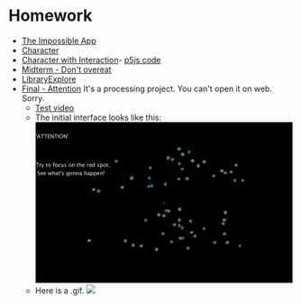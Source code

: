 # Homework

* [The Impossible App](/Homework/Impossible-App/MemoryBall.md)
* [Character](https://sherrydqy.github.io/CIM640/Homework/Character/index.html)
* [Character with Interaction](https://sherrydqy.github.io/CIM640/Homework/Character-with-Interaction/index.html)- [p5js code](https://sherrydqy.github.io/CIM640/Homework/Character-with-Interaction/sketch.js)
* [Midterm - Don't overeat](https://sherrydqy.github.io/CIM640/Homework/Midterm)
* [LibraryExplore](https://sherrydqy.github.io/CIM640/Homework/LibraryExplore)
* [Final - Attention](https://sherrydqy.github.io/CIM640/Homework/Final/Attention)
 It's a processing project. You can't open it on web. Sorry.
  * [Test video](https://sherrydqy.github.io/CIM640/Homework/Final/test.mp4)
  * The initial interface looks like this:
  ![](./Final/interface.png)
  * Here is a .gif.
  ![](./Final/Interface.gif)
